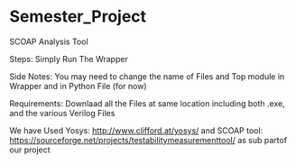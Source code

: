 # Semester_Project
SCOAP Analysis Tool

Steps:
Simply Run The Wrapper

Side Notes:
You may need to change the name of Files and Top module in Wrapper and in Python File (for now)

Requirements:
Downlaad all the Files at same location including both .exe, and the various Verilog Files

We have Used Yosys: http://www.clifford.at/yosys/  and SCOAP tool: https://sourceforge.net/projects/testabilitymeasurementtool/ as sub partof our project
